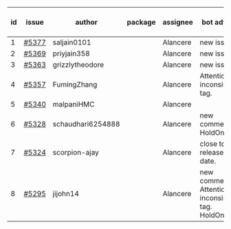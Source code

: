 | id | issue | author | package | assignee | bot advice | created date of issue | target release date | date from target |
| ------ | ------ | ------ | ------ | ------ | ------ | ------ | ------ | :-----: |
| 1 | [#5377](https://github.com/Azure/sdk-release-request/issues/5377) | saljain0101 |  | Alancere | new issue. | 07-26 | 08-22 |  |
| 2 | [#5369](https://github.com/Azure/sdk-release-request/issues/5369) | priyjain358 |  | Alancere | new issue. | 07-24 | 08-22 |  |
| 3 | [#5363](https://github.com/Azure/sdk-release-request/issues/5363) | grizzlytheodore |  | Alancere | new issue. | 07-18 | 08-23 |  |
| 4 | [#5357](https://github.com/Azure/sdk-release-request/issues/5357) | FumingZhang |  | Alancere | Attention to inconsistent tag. | 07-18 | 08-22 |  |
| 5 | [#5340](https://github.com/Azure/sdk-release-request/issues/5340) | malpaniHMC |  | Alancere |  | 07-18 | 08-23 |  |
| 6 | [#5328](https://github.com/Azure/sdk-release-request/issues/5328) | schaudhari6254888 |  | Alancere | new comment. HoldOn. | 07-10 | 07-24 |  |
| 7 | [#5324](https://github.com/Azure/sdk-release-request/issues/5324) | scorpion-ajay |  | Alancere | close to release date. | 07-09 | 07-31 | 0 |
| 8 | [#5295](https://github.com/Azure/sdk-release-request/issues/5295) | jijohn14 |  | Alancere | new comment. Attention to inconsistent tag. HoldOn. | 06-25 | 07-26 |  |

